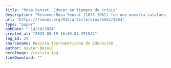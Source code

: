 ```yaml
---
title: "Rosa Sensat. Educar en tiempos de crisis"
description: "Resumen:Rosa Sensat (1873-1961) fue una maestra catalana que vivió en un periodo histórico especialmente convulso. Su pensamiento y su obra son de una sorprendente actualidad. Su apuesta por basar su ejercicio profesional en fundamentos sólidos; una innovación educativa permanente que no reniega de la tradición; su eclecticismo metodológico; la decisión de formarse a lo largo de toda su vida; la introducción de la perspectiva de género en el currículum escolar… Todos son elementos sumamente presentes en el debate educativo actual. El artículo comienza con un breve apunte biográfico que da paso a un apartado dedicado a l’Escola de Bosc, la obra de su vida, donde sistematizó toda su pedagogía. En cuanto a su ideario pedagógico, se destaca su adscripción al movimiento de la Escuela Nueva y los dos pedagogos que más influyeron sobre ella: Ovide Decroly y John Dewey y se pone de relieve su empeño por la educación científica de las mujeres y por la enseñanza doméstica."
url: "https://rieoei.org/RIE/article/view/6562/4894"
type: "paper"
pubDate: " 14/10/2024"
created_at: "2025-05-19 16:03:01.291542"
log_id: 24
sourcename: Revista Iberoamericana de Educación
author: Xavier Besalú
heroImage: /revista.jpg
linkDownload: ""
---
```



